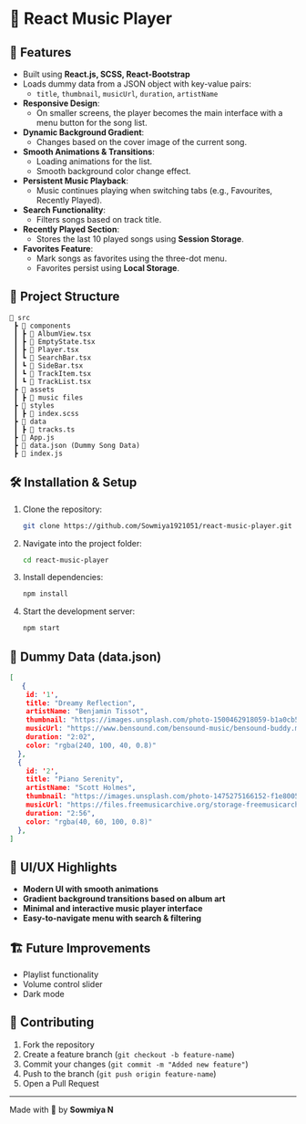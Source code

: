 # 🎵 React Music Player

## 🚀 Features
- Built using **React.js, SCSS, React-Bootstrap**
- Loads dummy data from a JSON object with key-value pairs:
  - `title`, `thumbnail`, `musicUrl`, `duration`, `artistName`
- **Responsive Design**:
  - On smaller screens, the player becomes the main interface with a menu button for the song list.
- **Dynamic Background Gradient**:
  - Changes based on the cover image of the current song.
- **Smooth Animations & Transitions**:
  - Loading animations for the list.
  - Smooth background color change effect.
- **Persistent Music Playback**:
  - Music continues playing when switching tabs (e.g., Favourites, Recently Played).
- **Search Functionality**:
  - Filters songs based on track title.
- **Recently Played Section**:
  - Stores the last 10 played songs using **Session Storage**.
- **Favorites Feature**:
  - Mark songs as favorites using the three-dot menu.
  - Favorites persist using **Local Storage**.

## 📂 Project Structure
```
📁 src
 ┣ 📁 components
 ┃ ┣ 📜 AlbumView.tsx
 ┃ ┣ 📜 EmptyState.tsx
 ┃ ┣ 📜 Player.tsx
 ┃ ┗ 📜 SearchBar.tsx
 ┃ ┗ 📜 SideBar.tsx
 ┃ ┗ 📜 TrackItem.tsx
 ┃ ┗ 📜 TrackList.tsx
 ┣ 📁 assets
 ┃ ┣ 🎵 music files
 ┣ 📁 styles
 ┃ ┣ 📜 index.scss
 ┣ 📁 data
 ┃ ┣ 📜 tracks.ts
 ┣ 📜 App.js
 ┣ 📜 data.json (Dummy Song Data)
 ┣ 📜 index.js
```

## 🛠 Installation & Setup
1. Clone the repository:
   ```sh
   git clone https://github.com/Sowmiya1921051/react-music-player.git
   ```
2. Navigate into the project folder:
   ```sh
   cd react-music-player
   ```
3. Install dependencies:
   ```sh
   npm install
   ```
4. Start the development server:
   ```sh
   npm start
   ```

## 📜 Dummy Data (data.json)
```json
[
   {
    id: '1',
    title: "Dreamy Reflection",
    artistName: "Benjamin Tissot",
    thumbnail: "https://images.unsplash.com/photo-1500462918059-b1a0cb512f1d?auto=format&fit=crop&w=300&h=300&q=80",
    musicUrl: "https://www.bensound.com/bensound-music/bensound-buddy.mp3",
    duration: "2:02",
    color: "rgba(240, 100, 40, 0.8)"
  },
  {
    id: '2',
    title: "Piano Serenity",
    artistName: "Scott Holmes",
    thumbnail: "https://images.unsplash.com/photo-1475275166152-f1e8005f9854?auto=format&fit=crop&w=300&h=300&q=80",
    musicUrl: "https://files.freemusicarchive.org/storage-freemusicarchive-org/music/no_curator/Scott_Holmes/Inspiring_Documentary_Music/Scott_Holmes_-_02_-_Uplifting_Inspirational_Corporate.mp3",
    duration: "2:56",
    color: "rgba(40, 60, 100, 0.8)"
  },
]
```

## 🎨 UI/UX Highlights
- **Modern UI with smooth animations**
- **Gradient background transitions based on album art**
- **Minimal and interactive music player interface**
- **Easy-to-navigate menu with search & filtering**

## 🏗 Future Improvements
- Playlist functionality
- Volume control slider
- Dark mode

## 🤝 Contributing
1. Fork the repository
2. Create a feature branch (`git checkout -b feature-name`)
3. Commit your changes (`git commit -m "Added new feature"`)
4. Push to the branch (`git push origin feature-name`)
5. Open a Pull Request


---
Made with 💛 by **Sowmiya N**

